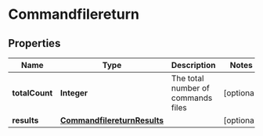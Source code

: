 
# Commandfilereturn

## Properties
Name | Type | Description | Notes
------------ | ------------- | ------------- | -------------
**totalCount** | **Integer** | The total number of commands files |  [optional]
**results** | [**CommandfilereturnResults**](CommandfilereturnResults.md) |  |  [optional]



